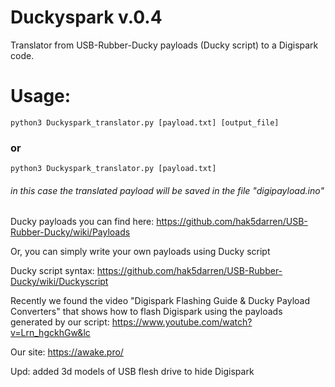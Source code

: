 # Duckyspark v.0.4

Translator from USB-Rubber-Ducky payloads (Ducky script) to a Digispark code.


# Usage:

    python3 Duckyspark_translator.py [payload.txt] [output_file]

### or

    python3 Duckyspark_translator.py [payload.txt]
###### in this case the translated payload will be saved in the file "digipayload.ino"


Ducky payloads you can find here:   https://github.com/hak5darren/USB-Rubber-Ducky/wiki/Payloads

Or, you can simply write your own payloads using Ducky script

Ducky script syntax:                https://github.com/hak5darren/USB-Rubber-Ducky/wiki/Duckyscript

Recently we found the video "Digispark Flashing Guide & Ducky Payload Converters" that shows how to flash Digispark using the payloads generated by our script:     https://www.youtube.com/watch?v=Lrn_hgckhGw&lc

Our site: https://awake.pro/

Upd: added 3d models of USB flesh drive to hide Digispark
